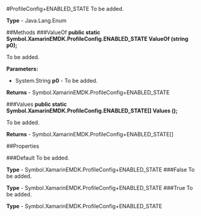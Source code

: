 #ProfileConfig+ENABLED_STATE
To be added.

**Type** - Java.Lang.Enum

##Methods
###ValueOf
**public static Symbol.XamarinEMDK.ProfileConfig.ENABLED_STATE ValueOf (string p0);**

To be added.

**Parameters:** 

* System.String **p0** - To be added.

**Returns** - Symbol.XamarinEMDK.ProfileConfig+ENABLED_STATE

###Values
**public static Symbol.XamarinEMDK.ProfileConfig.ENABLED_STATE[] Values ();**

To be added.


**Returns** - Symbol.XamarinEMDK.ProfileConfig+ENABLED_STATE[]

##Properties

###Default
To be added.

**Type** - Symbol.XamarinEMDK.ProfileConfig+ENABLED_STATE
###False
To be added.

**Type** - Symbol.XamarinEMDK.ProfileConfig+ENABLED_STATE
###True
To be added.

**Type** - Symbol.XamarinEMDK.ProfileConfig+ENABLED_STATE


